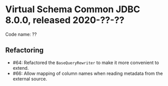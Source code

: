 # Virtual Schema Common JDBC 8.0.0, released 2020-??-??

Code name: ??

## Refactoring

* #64: Refactored the `BaseQueryRewriter` to make it more convenient to extend.
* #66: Allow mapping of column names when reading metadata from the external source.
